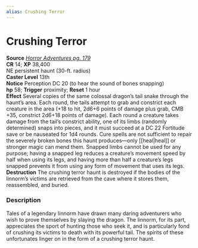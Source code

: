 ```yaml
---
alias: Crushing Terror
---
```


# Crushing Terror

**Source** [_Horror Adventures pg. 179_](http://paizo.com/products/btpy9n5a?Pathfinder-Roleplaying-Game-Horror-Adventures)  
**CR** 14; **XP** 38,400  
NE persistent haunt (30-ft. radius)  
**Caster Level** 13th  
**Notice** Perception DC 20 (to hear the sound of bones snapping)  
**hp** 58; **Trigger** proximity; **Reset** 1 hour  
**Effect** Several copies of the same colossal dragon’s tail snake through the haunt’s area. Each round, the tails attempt to grab and constrict each creature in the area (+18 to hit, 2d6+6 points of damage plus grab, CMB +35, constrict 2d6+18 points of damage). Each round a creature takes damage from the tail’s constrict ability, one of its limbs (randomly determined) snaps into pieces, and it must succeed at a DC 22 Fortitude save or be nauseated for 1d4 rounds. Cure spells are not sufficient to repair the severely broken bones this haunt produces—only [[heal|heal]] or stronger magic can mend them. Snapped limbs cannot be used for any purpose; having a snapped leg reduces a creature’s movement speed by half when using its legs, and having more than half a creature’s legs snapped prevents it from using any form of movement that uses its legs.  
**Destruction** The crushing terror haunt is destroyed if the bodies of the linnorm’s victims are retrieved from the cave where it stores them, reassembled, and buried.  

### Description

Tales of a legendary linnorm have drawn many daring adventurers who wish to prove themselves by slaying the dragon. The linnorm, for its part, appreciates the sport of hunting those who seek it, and is particularly fond of crushing its victims to death with its powerful tail. The spirits of these unfortunates linger on in the form of a crushing terror haunt.
